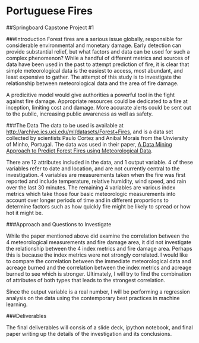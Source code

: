 # Portuguese Fires
##Springboard Capstone Project #1

###Introduction
Forest fires are a serious issue globally, responsible for considerable environmental and monetary damage. Early detection can provide substantial relief, but what factors and data can be used for such a complex phenomenon? While a handful of different metrics and sources of data have been used in the past to attempt prediction of fire, it is clear that simple meteorological data is the easiest to access, most abundant, and least expensive to gather. The attempt of this study is to investigate the relationship between meteorological data and the area of fire damage.

A predicitive model would give authorities a powerful tool in the fight against fire damage. Appropriate resources could be dedicated to a fire at inception, limiting cost and damage. More accurate alerts could be sent out to the public, increasing public awareness as well as safety. 

###The Data
The data to be used is available at http://archive.ics.uci.edu/ml/datasets/Forest+Fires, and is a data set collected by scientists Paulo Cortez and Anibal Morais from the Unviersity of Minho, Portugal. The data was used in their paper, [A Data Mining Approach to Predict Forest Fires using Meteorological Data](http://www3.dsi.uminho.pt/pcortez/fires.pdf).

There are 12 attributes included in the data, and 1 output variable. 4 of these variables refer to date and location, and are not currently central to the investigation. 4 variables are measurements taken when the fire was first reported and include temperature, relative humidity, wind speed, and rain over the last 30 minutes. The remaining 4 variables are various index metrics which take those four basic meteorologic measurements into account over longer periods of time and in different proportions to determine factors such as how quickly fire might be likely to spread or how hot it might be.

###Approach and Questions to Investigate

While the paper mentioned above did examine the correlation between the 4 meteorological measurements and fire damage area, it did not investigate the relationship between the 4 index metrics and fire damage area. Perhaps this is because the index metrics were not strongly correlated. I would like to compare the correlation between the immediate meteorological data and acreage burned and the correlation between the index metrics and acreage burned to see which is stronger. Ultimately, I will try to find the combination of attributes of both types that leads to the strongest correlation.

Since the output variable is a real number, I will be performing a regression analysis on the data using the contemporary best practices in machine learning.

###Deliverables

The final deliverables will consis of a slide deck, ipython notebook, and final paper writing up the details of the investigation and its conclusions.

